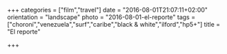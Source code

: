 +++
categories = ["film","travel"]
date = "2016-08-01T21:07:11+02:00"
orientation = "landscape"
photo = "2016-08-01-el-reporte"
tags = ["choroní","venezuela","surf","caribe","black & white","ilford","hp5+"]
title = "El reporte"

+++
